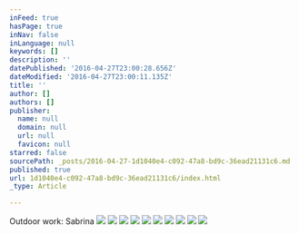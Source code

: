 ```yaml
---
inFeed: true
hasPage: true
inNav: false
inLanguage: null
keywords: []
description: ''
datePublished: '2016-04-27T23:00:28.656Z'
dateModified: '2016-04-27T23:00:11.135Z'
title: ''
author: []
authors: []
publisher:
  name: null
  domain: null
  url: null
  favicon: null
starred: false
sourcePath: _posts/2016-04-27-1d1040e4-c092-47a8-bd9c-36ead21131c6.md
published: true
url: 1d1040e4-c092-47a8-bd9c-36ead21131c6/index.html
_type: Article

---
```

Outdoor work: Sabrina
![](https://the-grid-user-content.s3-us-west-2.amazonaws.com/69576a80-2255-4f8d-93a6-ad27569231aa.jpg)
![](https://the-grid-user-content.s3-us-west-2.amazonaws.com/a444fd7e-7282-4b2a-90ad-e2980a57853c.jpg)
![](https://the-grid-user-content.s3-us-west-2.amazonaws.com/c3bd3f8e-5c24-43df-82ac-561c68a722c3.jpg)
![](https://the-grid-user-content.s3-us-west-2.amazonaws.com/c6a83213-a787-4280-962a-9e4e74ac0ffe.jpg)
![](https://the-grid-user-content.s3-us-west-2.amazonaws.com/655479b2-f50e-4bf1-a3ec-d49bf5e75289.jpg)
![](https://the-grid-user-content.s3-us-west-2.amazonaws.com/11aef494-a728-41da-a4c6-80a778ea8397.jpg)
![](https://the-grid-user-content.s3-us-west-2.amazonaws.com/cd256f99-326a-41d2-9d19-9c9af6c99185.jpg)
![](https://the-grid-user-content.s3-us-west-2.amazonaws.com/ee500b52-ab13-4856-bbc6-9bb9b7905e83.jpg)
![](https://the-grid-user-content.s3-us-west-2.amazonaws.com/89c0a8ec-e7e2-462f-880b-092e473aec44.jpg)
![](https://the-grid-user-content.s3-us-west-2.amazonaws.com/43ca7502-4f3f-4038-b751-7d33ad7ddf8f.jpg)